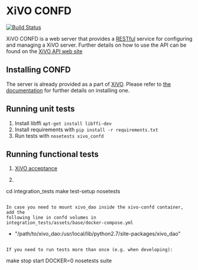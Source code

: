 XiVO CONFD
=============

[![Build Status](https://travis-ci.org/xivo-pbx/xivo-confd.png?branch=master)](https://travis-ci.org/xivo-pbx/xivo-confd)

XiVO CONFD is a web server that provides a [RESTful](http://en.wikipedia.org/wiki/Representational_state_transfer)
service for configuring and managing a XiVO server. Further details on how to use the API can be found on
the [XiVO API web site](http://api.xivo.io)


Installing CONFD
-------------------

The server is already provided as a part of [XiVO](http://documentation.xivo.io).
Please refer to [the documentation](ttp://documentation.xivo.io/production/installation/installsystem.html) for
further details on installing one.

Running unit tests
------------------

1. Install libffi ```apt-get install libffi-dev```
2. Install requirements with ```pip install -r requirements.txt```
3. Run tests with ```nosetests xivo_confd```


Running functional tests
------------------------

1. [XiVO acceptance](https://github.com/xivo-pbx/xivo-acceptance)
2. ```
cd integration_tests
make test-setup
nosetests
```

In case you need to mount xivo_dao inside the xivo-confd container, add the
following line in confd volumes in
integration_tests/assets/base/docker-compose.yml

```
- "/path/to/xivo_dao:/usr/local/lib/python2.7/site-packages/xivo_dao"
```

If you need to run tests more than once (e.g. when developing):

```
make stop start
DOCKER=0 nosetests suite
```
